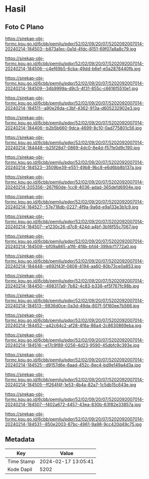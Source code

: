 # Hasil

## Foto C Plano

https://sirekap-obj-formc.kpu.go.id/6cbb/pemilu/pdpr/52/02/09/20/07/5202092007014-20240214-184503--b873a1ec-0a1d-4fdc-8151-69f07a8a8c79.jpg

https://sirekap-obj-formc.kpu.go.id/6cbb/pemilu/pdpr/52/02/09/20/07/5202092007014-20240214-184506--c4ef69b5-6cba-49dd-b6ef-e0a2878440fb.jpg

https://sirekap-obj-formc.kpu.go.id/6cbb/pemilu/pdpr/52/02/09/20/07/5202092007014-20240214-184509--34b9999a-d9c5-4f31-855c-c6616f5510e1.jpg

https://sirekap-obj-formc.kpu.go.id/6cbb/pemilu/pdpr/52/02/09/20/07/5202092007014-20240214-184511--a90e26da-c3bf-4362-913a-d605232902e3.jpg

https://sirekap-obj-formc.kpu.go.id/6cbb/pemilu/pdpr/52/02/09/20/07/5202092007014-20240214-184406--b2b5b660-9dca-4699-8c10-0ad775801c56.jpg

https://sirekap-obj-formc.kpu.go.id/6cbb/pemilu/pdpr/52/02/09/20/07/5202092007014-20240214-184448--b25f28d7-0869-4dc0-8e4d-f57fe0d9c190.jpg

https://sirekap-obj-formc.kpu.go.id/6cbb/pemilu/pdpr/52/02/09/20/07/5202092007014-20240214-184523--3509be39-e551-49b8-9bc8-e6d6bb8b137a.jpg

https://sirekap-obj-formc.kpu.go.id/6cbb/pemilu/pdpr/52/02/09/20/07/5202092007014-20240214-205356--267f60de-1cc8-4036-adad-365defd6904e.jpg

https://sirekap-obj-formc.kpu.go.id/6cbb/pemilu/pdpr/52/02/09/20/07/5202092007014-20240214-184527--57e718db-0227-4f9a-9a6d-e9a133e3b1c9.jpg

https://sirekap-obj-formc.kpu.go.id/6cbb/pemilu/pdpr/52/02/09/20/07/5202092007014-20240214-184507--e1230c26-d7c8-424d-a4bf-3b16f55c7067.jpg

https://sirekap-obj-formc.kpu.go.id/6cbb/pemilu/pdpr/52/02/09/20/07/5202092007014-20240214-184509--bf09a865-a1f6-4f8b-bfd4-399dcf1772a0.jpg

https://sirekap-obj-formc.kpu.go.id/6cbb/pemilu/pdpr/52/02/09/20/07/5202092007014-20240214-184448--e692f43f-0808-4194-aa60-80b73ce0a853.jpg

https://sirekap-obj-formc.kpu.go.id/6cbb/pemilu/pdpr/52/02/09/20/07/5202092007014-20240214-184450--498317a9-7b82-4c83-b338-ef5f767fc98b.jpg

https://sirekap-obj-formc.kpu.go.id/6cbb/pemilu/pdpr/52/02/09/20/07/5202092007014-20240214-184513--9836d0ce-0a3d-49da-807f-5f160ee7b566.jpg

https://sirekap-obj-formc.kpu.go.id/6cbb/pemilu/pdpr/52/02/09/20/07/5202092007014-20240214-184452--a42c64c2-af28-4f8a-86a4-2c8630869eba.jpg

https://sirekap-obj-formc.kpu.go.id/6cbb/pemilu/pdpr/52/02/09/20/07/5202092007014-20240214-184516--e17c9f89-0256-4d23-9590-45dbfc9c393e.jpg

https://sirekap-obj-formc.kpu.go.id/6cbb/pemilu/pdpr/52/02/09/20/07/5202092007014-20240214-184525--d9157d6e-8aad-452c-8ec4-bd9e149a4d3a.jpg

https://sirekap-obj-formc.kpu.go.id/6cbb/pemilu/pdpr/52/02/09/20/07/5202092007014-20240214-184505--ff264f4f-1e53-4b4a-82a7-1c5db15c643e.jpg

https://sirekap-obj-formc.kpu.go.id/6cbb/pemilu/pdpr/52/02/09/20/07/5202092007014-20240214-184507--f402a672-4457-43ea-830b-63f82e33857a.jpg

https://sirekap-obj-formc.kpu.go.id/6cbb/pemilu/pdpr/52/02/09/20/07/5202092007014-20240214-184531--850e2003-87bc-4961-9a98-9cc420d49c75.jpg


## Metadata

| Key        | Value               |
| ---------- | ------------------- |
| Time Stamp | 2024-02-17 13:05:41 |
| Kode Dapil | 5202                |



